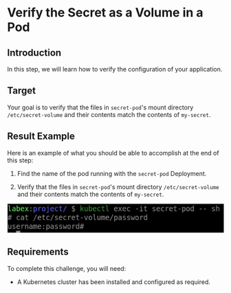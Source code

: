 # Verify the Secret as a Volume in a Pod

## Introduction

In this step, we will learn how to verify the configuration of your application.

## Target

Your goal is to verify that the files in `secret-pod`'s mount directory `/etc/secret-volume` and their contents match the contents of `my-secret`.

## Result Example

Here is an example of what you should be able to accomplish at the end of this step:

1. Find the name of the pod running with the `secret-pod` Deployment.

2. Verify that the files in `secret-pod`'s mount directory `/etc/secret-volume` and their contents match the contents of `my-secret`.

![challenge-configuring-apps-with-secrets](assets/challenge-configuring-apps-with-secrets-5.png)

## Requirements

To complete this challenge, you will need:

- A Kubernetes cluster has been installed and configured as required.
